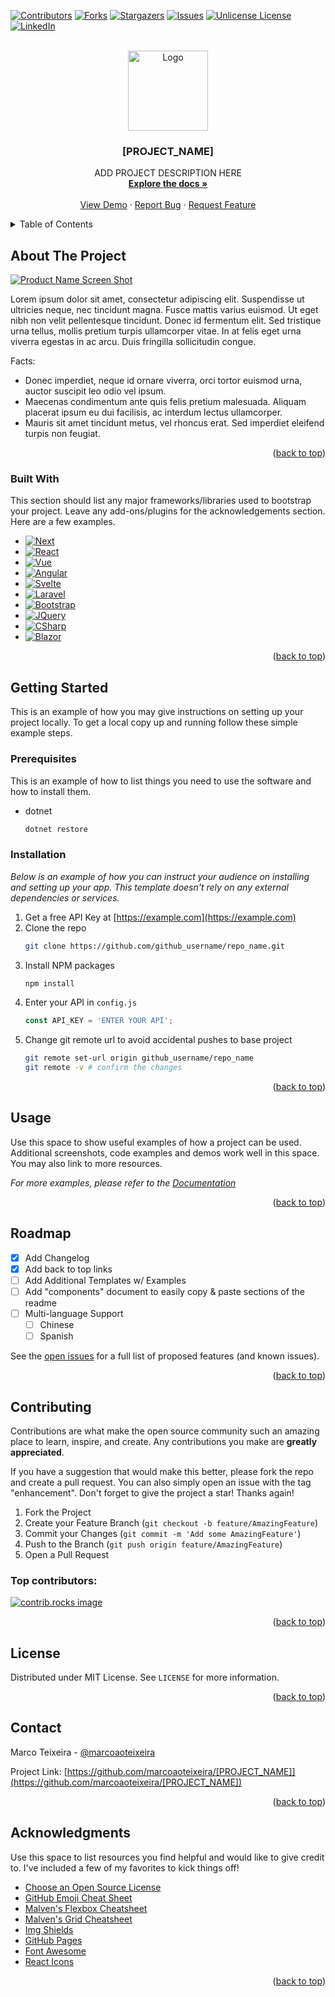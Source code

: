 <!-- PROJECT SHIELDS -->
[![Contributors][contributors-shield]][contributors-url]
[![Forks][forks-shield]][forks-url]
[![Stargazers][stars-shield]][stars-url]
[![Issues][issues-shield]][issues-url]
[![Unlicense License][license-shield]][license-url]
[![LinkedIn][linkedin-shield]][linkedin-url]

<!-- PROJECT LOGO -->
<br />
<div align="center">
  <a href="https://github.com/marcoaoteixeira/[PROJECT_NAME]">
    <img src="resources/project_logo.png" alt="Logo" width="128" height="128">
  </a>

  <h3 align="center">[PROJECT_NAME]</h3>

  <p align="center">
    ADD PROJECT DESCRIPTION HERE
    <br />
    <a href="#"><strong>Explore the docs »</strong></a>
    <br />
    <br />
    <a href="#">View Demo</a>
    ·
    <a href="https://github.com/marcoaoteixeira/[PROJECT_NAME]/issues/new?labels=bug&template=bug-report---.md">Report Bug</a>
    ·
    <a href="https://github.com/marcoaoteixeira/[PROJECT_NAME]/issues/new?labels=enhancement&template=feature-request---.md">Request Feature</a>
  </p>
</div>

<!-- TABLE OF CONTENTS -->
<details>
  <summary>Table of Contents</summary>
  <ol>
    <li>
      <a href="#about-the-project">About The Project</a>
      <ul>
        <li><a href="#built-with">Built With</a></li>
      </ul>
    </li>
    <li>
      <a href="#getting-started">Getting Started</a>
      <ul>
        <li><a href="#prerequisites">Prerequisites</a></li>
        <li><a href="#installation">Installation</a></li>
      </ul>
    </li>
    <li><a href="#usage">Usage</a></li>
    <li><a href="#roadmap">Roadmap</a></li>
    <li><a href="#contributing">Contributing</a></li>
    <li><a href="#license">License</a></li>
    <li><a href="#contact">Contact</a></li>
    <li><a href="#acknowledgments">Acknowledgments</a></li>
  </ol>
</details>

## About The Project

[![Product Name Screen Shot][product-screenshot]](https://example.com)

Lorem ipsum dolor sit amet, consectetur adipiscing elit. Suspendisse ut ultricies neque, nec tincidunt magna. Fusce mattis varius euismod. Ut eget nibh non velit pellentesque tincidunt. Donec id fermentum elit. Sed tristique urna tellus, mollis pretium turpis ullamcorper vitae. In at felis eget urna viverra egestas in ac arcu. Duis fringilla sollicitudin congue.

Facts:
* Donec imperdiet, neque id ornare viverra, orci tortor euismod urna, auctor suscipit leo odio vel ipsum.
* Maecenas condimentum ante quis felis pretium malesuada. Aliquam placerat ipsum eu dui facilisis, ac interdum lectus ullamcorper.
* Mauris sit amet tincidunt metus, vel rhoncus erat. Sed imperdiet eleifend turpis non feugiat.

<p align="right">(<a href="#readme-top">back to top</a>)</p>

### Built With

This section should list any major frameworks/libraries used to bootstrap your project. Leave any add-ons/plugins for the acknowledgements section. Here are a few examples.

* [![Next][Next.js]][Next-url]
* [![React][React.js]][React-url]
* [![Vue][Vue.js]][Vue-url]
* [![Angular][Angular.io]][Angular-url]
* [![Svelte][Svelte.dev]][Svelte-url]
* [![Laravel][Laravel.com]][Laravel-url]
* [![Bootstrap][Bootstrap.com]][Bootstrap-url]
* [![JQuery][JQuery.com]][JQuery-url]
* [![CSharp][CSharp]][CSharp-url]
* [![Blazor][Blazor]][Blazor-url]

<p align="right">(<a href="#readme-top">back to top</a>)</p>

## Getting Started

This is an example of how you may give instructions on setting up your project locally.
To get a local copy up and running follow these simple example steps.

### Prerequisites

This is an example of how to list things you need to use the software and how to install them.
* dotnet
  ```powershell
  dotnet restore
  ```

### Installation

_Below is an example of how you can instruct your audience on installing and setting up your app. This template doesn't rely on any external dependencies or services._

1. Get a free API Key at [https://example.com](https://example.com)
2. Clone the repo
   ```sh
   git clone https://github.com/github_username/repo_name.git
   ```
3. Install NPM packages
   ```sh
   npm install
   ```
4. Enter your API in `config.js`
   ```js
   const API_KEY = 'ENTER YOUR API';
   ```
5. Change git remote url to avoid accidental pushes to base project
   ```sh
   git remote set-url origin github_username/repo_name
   git remote -v # confirm the changes

<p align="right">(<a href="#readme-top">back to top</a>)</p>

## Usage

Use this space to show useful examples of how a project can be used. Additional screenshots, code examples and demos work well in this space. You may also link to more resources.

_For more examples, please refer to the [Documentation](https://example.com)_

<p align="right">(<a href="#readme-top">back to top</a>)</p>

## Roadmap

- [x] Add Changelog
- [x] Add back to top links
- [ ] Add Additional Templates w/ Examples
- [ ] Add "components" document to easily copy & paste sections of the readme
- [ ] Multi-language Support
    - [ ] Chinese
    - [ ] Spanish

See the [open issues](https://github.com/marcoaoteixeira/[PROJECT_NAME]/issues) for a full list of proposed features (and known issues).

<p align="right">(<a href="#readme-top">back to top</a>)</p>

## Contributing

Contributions are what make the open source community such an amazing place to learn, inspire, and create. Any contributions you make are **greatly appreciated**.

If you have a suggestion that would make this better, please fork the repo and create a pull request. You can also simply open an issue with the tag "enhancement".
Don't forget to give the project a star! Thanks again!

1. Fork the Project
2. Create your Feature Branch (`git checkout -b feature/AmazingFeature`)
3. Commit your Changes (`git commit -m 'Add some AmazingFeature'`)
4. Push to the Branch (`git push origin feature/AmazingFeature`)
5. Open a Pull Request

### Top contributors:

<a href="https://github.com/marcoaoteixeira/[PROJECT_NAME]/graphs/contributors">
  <img src="https://contrib.rocks/image?repo=marcoaoteixeira/[PROJECT_NAME]" alt="contrib.rocks image" />
</a>

<p align="right">(<a href="#readme-top">back to top</a>)</p>

## License

Distributed under MIT License. See `LICENSE` for more information.

<p align="right">(<a href="#readme-top">back to top</a>)</p>

## Contact

Marco Teixeira - [@marcoaoteixeira][linkedin-url]

Project Link: [https://github.com/marcoaoteixeira/[PROJECT_NAME]](https://github.com/marcoaoteixeira/[PROJECT_NAME])

<p align="right">(<a href="#readme-top">back to top</a>)</p>

## Acknowledgments

Use this space to list resources you find helpful and would like to give credit to. I've included a few of my favorites to kick things off!

* [Choose an Open Source License](https://choosealicense.com)
* [GitHub Emoji Cheat Sheet](https://www.webpagefx.com/tools/emoji-cheat-sheet)
* [Malven's Flexbox Cheatsheet](https://flexbox.malven.co/)
* [Malven's Grid Cheatsheet](https://grid.malven.co/)
* [Img Shields](https://shields.io)
* [GitHub Pages](https://pages.github.com)
* [Font Awesome](https://fontawesome.com)
* [React Icons](https://react-icons.github.io/react-icons/search)

<p align="right">(<a href="#readme-top">back to top</a>)</p>

<!-- MARKDOWN LINKS & IMAGES -->
<!-- https://www.markdownguide.org/basic-syntax/#reference-style-links -->
[contributors-shield]: https://img.shields.io/github/contributors/marcoaoteixeira/[PROJECT_NAME].svg?style=for-the-badge
[contributors-url]: https://github.com/marcoaoteixeira/[PROJECT_NAME]/graphs/contributors
[forks-shield]: https://img.shields.io/github/forks/marcoaoteixeira/[PROJECT_NAME].svg?style=for-the-badge
[forks-url]: https://github.com/marcoaoteixeira/[PROJECT_NAME]/network/members
[stars-shield]: https://img.shields.io/github/stars/marcoaoteixeira/[PROJECT_NAME].svg?style=for-the-badge
[stars-url]: https://github.com/marcoaoteixeira/[PROJECT_NAME]/stargazers
[issues-shield]: https://img.shields.io/github/issues/marcoaoteixeira/[PROJECT_NAME].svg?style=for-the-badge
[issues-url]: https://github.com/marcoaoteixeira/[PROJECT_NAME]/issues
[license-shield]: https://img.shields.io/github/license/marcoaoteixeira/[PROJECT_NAME].svg?style=for-the-badge
[license-url]: https://github.com/marcoaoteixeira/[PROJECT_NAME]/blob/master/LICENSE.txt
[linkedin-shield]: https://img.shields.io/badge/-LinkedIn-black.svg?style=for-the-badge&logo=linkedin&colorB=555
[linkedin-url]: https://linkedin.com/in/marcoaoteixeira
[product-screenshot]: resources/project_logo_256x256.png
[Next.js]: https://img.shields.io/badge/next.js-000000?style=for-the-badge&logo=nextdotjs&logoColor=white
[Next-url]: https://nextjs.org/
[React.js]: https://img.shields.io/badge/React-20232A?style=for-the-badge&logo=react&logoColor=61DAFB
[React-url]: https://reactjs.org/
[Vue.js]: https://img.shields.io/badge/Vue.js-35495E?style=for-the-badge&logo=vuedotjs&logoColor=4FC08D
[Vue-url]: https://vuejs.org/
[Angular.io]: https://img.shields.io/badge/Angular-DD0031?style=for-the-badge&logo=angular&logoColor=white
[Angular-url]: https://angular.io/
[Svelte.dev]: https://img.shields.io/badge/Svelte-4A4A55?style=for-the-badge&logo=svelte&logoColor=FF3E00
[Svelte-url]: https://svelte.dev/
[Laravel.com]: https://img.shields.io/badge/Laravel-FF2D20?style=for-the-badge&logo=laravel&logoColor=white
[Laravel-url]: https://laravel.com
[Bootstrap.com]: https://img.shields.io/badge/Bootstrap-563D7C?style=for-the-badge&logo=bootstrap&logoColor=white
[Bootstrap-url]: https://getbootstrap.com
[JQuery.com]: https://img.shields.io/badge/jQuery-0769AD?style=for-the-badge&logo=jquery&logoColor=white
[JQuery-url]: https://jquery.com 
[CSharp]: https://img.shields.io/badge/C%23-77357c?logo=dotnet&style=for-the-badge&logoColor=fbfbfe&labelColor=3d224a
[CSharp-url]: https://learn.microsoft.com/en-us/dotnet/csharp/
[Blazor]: https://img.shields.io/badge/Blazor-77357c?logo=blazor&style=for-the-badge&logoColor=fbfbfe&labelColor=3d224a
[Blazor-url]: https://dotnet.microsoft.com/en-us/apps/aspnet/web-apps/blazor